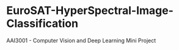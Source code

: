 # EuroSAT-HyperSpectral-Image-Classification
AAI3001 - Computer Vision and Deep Learning Mini Project
